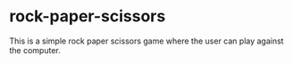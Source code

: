 # rock-paper-scissors
This is a simple rock paper scissors game where the user can play against the computer.
